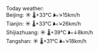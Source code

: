 Today weather:  
Beijing: ☀️   🌡️+33°C 🌬️↘15km/h  
Tianjin: ☀️   🌡️+33°C 🌬️↘26km/h  
Shijiazhuang: ☀️   🌡️+39°C 🌬️↓8km/h  
Tangshan: ☀️   🌡️+31°C 🌬️↘18km/h  
